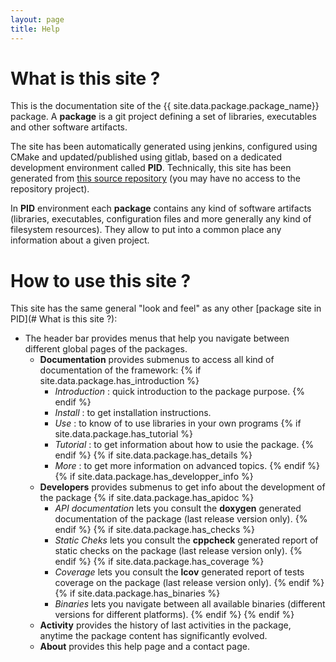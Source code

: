 ```yaml
---
layout: page
title: Help
---
```


# What is this site ?

This is the documentation site of the {{ site.data.package.package_name}} package. A **package** is a git project defining a set of libraries, executables and other software artifacts. 

The site has been automatically generated using jenkins, configured using CMake and updated/published using gitlab, based on a dedicated development environment called **PID**. Technically, this site has been generated from [this source repository]({{site.data.package.package_git_project}}) (you may have no access to the repository project).

In **PID** environment each **package** contains any kind of software artifacts (libraries, executables, configuration files and more generally any kind of filesystem resources). They allow to put into a common place any information about a given project.

 
# How to use this site ?

This site has the same general "look and feel" as any other [package site in PID](# What is this site ?):

- The header bar provides menus that help you navigate between different global pages of the packages.
  - **Documentation** provides submenus to access all kind of documentation of the framework:
    {% if site.data.package.has_introduction %}
    + *Introduction* : quick introduction to the package purpose.
     {% endif %}
    + *Install* : to get installation instructions.
    + *Use* : to know of to use libraries in your own programs
    {% if site.data.package.has_tutorial %}
    + *Tutorial* : to get information about how to usie the package.
    {% endif %}
    {% if site.data.package.has_details %}
    + *More* : to get more information on advanced topics.
    {% endif %}
{% if site.data.package.has_developper_info %}
  - **Developers** provides submenus to get info about the development of the package
    {% if site.data.package.has_apidoc %}
    + *API documentation* lets you consult the **doxygen** generated documentation of the package (last release version only).
    {% endif %}
    {% if site.data.package.has_checks %}
    + *Static Cheks* lets you consult the **cppcheck** generated report of static checks on the package (last release version only).
    {% endif %}
    {% if site.data.package.has_coverage %}
    + *Coverage* lets you consult the **lcov** generated report of tests coverage on the package (last release version only).
    {% endif %}
    {% if site.data.package.has_binaries %}
    + *Binaries* lets you navigate between all available binaries (different versions for different platforms).
    {% endif %}
{% endif %}
  - **Activity** provides the history of last activities in the package, anytime the package content has significantly evolved.
  - **About** provides this help page and a contact page.

